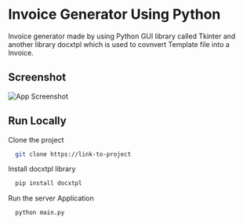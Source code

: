 # Invoice Generator Using Python

Invoice generator made by using Python GUI library called Tkinter and another library docxtpl which is used to covnvert Template file into a Invoice.

## Screenshot

![App Screenshot]()

## Run Locally

Clone the project

```bash
  git clone https://link-to-project
```

Install docxtpl library

```bash
  pip install docxtpl
```

Run the server Application

```bash
  python main.py
```
